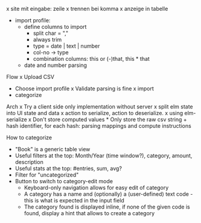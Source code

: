 x site mit eingabe: zeile
x trennen bei komma
x anzeige in tabelle

* import profile:
  * define columns to import
    * split char = ","
    * always trim
    * type = date | text | number
    * col-no -> type
    * combination columns: this or (-)that, this * that
  * date and number parsing

Flow
  x Upload CSV
  * Choose import profile
  x Validate parsing is fine
  x import
  * categorize

Arch
  x Try a client side only implementation without server
    x split elm state into UI state and data
    x action to serialize, action to deserialize.
    x using elm-serialize
  x Don't store computed values
    * Only store the raw csv string + hash identifier, for each hash: parsing mappings and compute instructions

How to categorize
  * "Book" is a generic table view
  * Useful filters at the top: Month/Year (time window?), category, amount, description
  * Useful stats at the top: #entries, sum, avg?
  * Filter for "uncategorized"
  * Button to switch to category-edit mode
    * Keyboard-only navigation allows for easy edit of category
    * A category has a name and (optionally) a (user-defined) text code - this is what is expected in the input field
    * The category found is displayed inline, if none of the given code is found, display a hint that allows to create a category